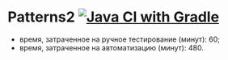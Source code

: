 # Patterns2 [![Java CI with Gradle](https://github.com/Himmmera/Patterns2/actions/workflows/gradle.yml/badge.svg)](https://github.com/Himmmera/Patterns2/actions/workflows/gradle.yml)
* время, затраченное на ручное тестирование (минут): 60;
* время, затраченное на автоматизацию (минут): 480.

